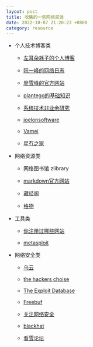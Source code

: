 ```yaml
---
layout: post
title: 收集的一些网络资源
date: 2022-10-07 21:20:23 +0800
category: resource
---
```


* 个人技术博客类

  - [左耳朵耗子的个人博客](https://coolshell.cn)

  - [阮一峰的网络日志](https://ruanyifeng.com/blog/)
 
  - [廖雪峰的官方网站](https://www.liaoxuefeng.com)

  - [plantegg的基础知识](https://plantegg.github.io)

  - [系统技术非业余研究](https://blog.yufeng.info/)

  - [joelonsoftware](https://www.joelonsoftware.com/)

  - [Vamei](https://www.cnblogs.com/vamei/)

  - [星冇之家](https://www.5252.online/)


* 网络资源类

  - 网络图书馆 zlibrary

  - [markdown官方网站](https://markdown.com.cn/)

  - [藏经阁](https://docs.kilvn.com)

  - [格物](https://shockerli.net/)


* 工具类
  - [你注册过哪些网站](https://www.reg007.com/)

  - [metasploit](https://www.metasploit.com/)

* 网络安全类
  - [乌云](https://www.wooyun.org/)

  - [the hackers choise](https://www.thc.org)

  - [The Exploit Database]( http://www.exploit-db.com/)

  - [Freebuf](https://www.freebuf.com/)

  - [关注网络安全](https://www.t00ls.net/)

  - [blackhat](https://www.blackhat.com/)
  
  - [看雪论坛](https://www.kanxue.com/)
